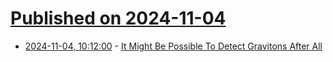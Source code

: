 # [Published on 2024-11-04](index.md)

* [2024-11-04, 10:12:00](https://soylentnews.org/article.pl?sid=24/11/03/020203&from=rss) - [It Might Be Possible To Detect Gravitons After All](https://soylentnews.org/article.pl?sid=24/11/03/020203&from=rss)
